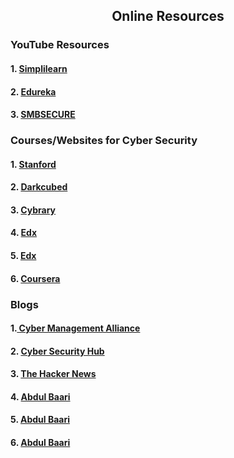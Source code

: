 <h2 align="center">Online Resources</h2>
<h3>YouTube Resources </h3>
<h4>1.  <a href="https://www.youtube.com/watch?v=oZfDp3SvrOY"> Simplilearn</a></h4>
<h4>2.  <a href="https://www.youtube.com/watch?v=nzZkKoREEGo&list=PL9ooVrP1hQOGPQVeapGsJCktzIO4DtI4_"> Edureka</a></h4>
<h4>3.  <a href="https://www.youtube.com/watch?v=b2XCUEq385w&list=PLbqGQ5B2op8QfvAfHSpw5jn_Nv22JQuM-"> SMBSECURE</a></h4>
<h3>Courses/Websites for Cyber Security </h3>
<h4>1. <a href="https://online.stanford.edu/professional-education/cybersecurity"> Stanford</a></h4>
<h4>2. <a href="https://darkcubed.com/cybersecurity-frameworks"> Darkcubed</a></h4>
<h4>3. <a href="https://www.cybrary.it/course/introduction-to-it-and-cybersecurity/"> Cybrary</a></h4>
<h4>4. <a href="https://www.edx.org/course/cyber-security-basics-a-hands-on-approach"> Edx</a></h4>
<h4>5. <a href="https://www.edx.org/course/cybersecurity-fundamentals"> Edx</a></h4>
<h4>6. <a href="https://www.coursera.org/learn/introduction-cybersecurity-cyber-attacks"> Coursera</a></h4>

<h3>Blogs</h3>
<h4>1.<a href="https://www.cm-alliance.com/cybersecurity-blog"> Cyber Management Alliance</a></h4>
<h4>2. <a href="https://www.cshub.com/"> Cyber Security Hub</a> </h4>
<h4>3. <a href="https://thehackernews.com/"> The Hacker News</a></h4>
<h4>4. <a href="https://www.itproportal.com/"> Abdul Baari</a></h4>
<h4>5. <a href="https://krebsonsecurity.com/"> Abdul Baari</a></h4>
<h4>6. <a href="https://www.schneier.com/"> Abdul Baari</a></h4>
